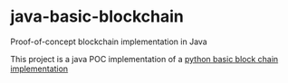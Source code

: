 # java-basic-blockchain

Proof-of-concept blockchain implementation in Java

This project is a java POC implementation of a [python basic block chain implementation](https://hackernoon.com/learn-blockchains-by-building-one-117428612f46)




